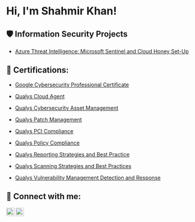 <h1>Hi, I'm Shahmir Khan! <a href="www.linkedin.com/in/khan-shahmir"> </a> 

 


<h2>🛡️ Information Security Projects</h2> 

 

 - [Azure Threat Intelligence: Microsoft Sentinel and Cloud Honey Set-Up](Link) 

 

<h2>📜 Certifications:</h2> 

  - [Google Cybersecurity Professional Certificate](https://github.com/Khan-Shahmir/Khan-Shahmir/blob/main/Google%20Cybersecurity%20Professional%20Certificate.pdf)

  - [Qualys Cloud Agent](https://github.com/Khan-Shahmir/Khan-Shahmir/blob/main/Cloud%20Agent.pdf)

  - [Qualys Cybersecurity Asset Management](https://github.com/Khan-Shahmir/Khan-Shahmir/blob/main/CSAM.pdf)

  - [Qualys Patch Management](https://github.com/Khan-Shahmir/Khan-Shahmir/blob/main/PM.pdf)

  - [Qualys PCI Compliance](https://github.com/Khan-Shahmir/Khan-Shahmir/blob/main/PCI.pdf)

  - [Qualys Policy Compliance](https://github.com/Khan-Shahmir/Khan-Shahmir/blob/main/Policy%20Comp.pdf)

  - [Qualys Reporting Strategies and Best Practice](https://github.com/Khan-Shahmir/Khan-Shahmir/blob/main/Reporting.pdf)

  - [Qualys Scanning Strategies and Best Practices](https://github.com/Khan-Shahmir/Khan-Shahmir/blob/main/Scanning.pdf)

  - [Qualys Vulnerability Management Detection and Response](https://github.com/Khan-Shahmir/Khan-Shahmir/blob/main/VMDR.pdf) 
    
<h2> 🤳 Connect with me:</h2> 

 



[<img align="left" alt="yourname | LinkedIn" width="22px" src="https://cdn.jsdelivr.net/npm/simple-icons@v3/icons/linkedin.svg" />][linkedin] 

[<img align="left" alt="yourname | Twitter" width="22px" src="https://cdn.jsdelivr.net/npm/simple-icons@v3/icons/twitter.svg" />][Twitter] 

 

[linkedin]: https://linkedin.com/in/khan-shahmir
[twitter]: https://twitter.com/Khan_Shahmir_
 



